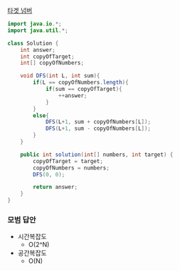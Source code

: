 [타겟 넘버](https://programmers.co.kr/learn/courses/30/lessons/43165?language=java)

```java
import java.io.*;
import java.util.*;

class Solution {
	int answer;
	int copyOfTarget;
	int[] copyOfNumbers;

	void DFS(int L, int sum){
		if(L == copyOfNumbers.length){
			if(sum == copyOfTarget){
				++answer;
			}
		}
		else{
			DFS(L+1, sum + copyOfNumbers[L]);
			DFS(L+1, sum - copyOfNumbers[L]);
		}
	}

	public int solution(int[] numbers, int target) {
		copyOfTarget = target;
		copyOfNumbers = numbers;
		DFS(0, 0);

		return answer;
	}
}
```

### 모범 답안  
- 시간복잡도  
    - O(2^N)
- 공간복잡도  
    - O(N)

